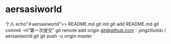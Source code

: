 # aersasiworld
个人
echo“＃aersasiworld”>> README.md 
git init 
git add README.md 
git commit -m“第一次提交” 
git remote add origin git@github.com：yingziliuloki / aersasiworld.git
 git push -u origin master
